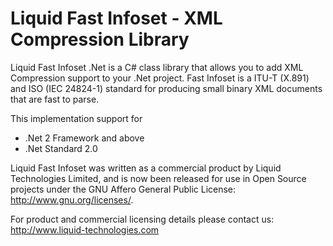 # Liquid Fast Infoset - XML Compression Library

Liquid Fast Infoset .Net is a C# class library that allows you to add XML Compression support to your .Net project.
Fast Infoset is a ITU-T (X.891) and ISO (IEC 24824-1) standard for producing small binary XML documents that are fast to parse.

This implementation support for 
* .Net 2 Framework and above 
* .Net Standard 2.0 

Liquid Fast Infoset was written as a commercial product by Liquid Technologies Limited, and is now been released for use in Open Source projects under the GNU Affero General Public License:
http://www.gnu.org/licenses/.

For product and commercial licensing details please contact us:
http://www.liquid-technologies.com